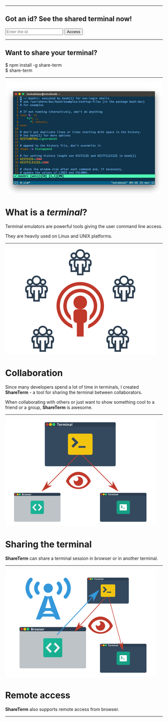 <hr> <div class="text-center provide-ip"> <h2>Got an id? See the shared terminal now!</h2> <form action="/term" method="get"> <input type="text" name="id" class="form-elm" placeholder="Enter the id" /> <button type="submit" class="btn bg-black">Access</button> </form> </div> <hr> <div class="text-center provide-ip"> <h2>Want to share your terminal?</h2> <div class="installation share-term monospace"> <span class="no-select">$ </span><span>npm install -g share-term</span> <br> <span class="no-select">$ </span><span>share-term</span> <br> </pre> </div> <hr> <div class="section"> <img src="images/1.png" class="pull-left"> <div class="description text-left"> <h1>What is a <em>terminal</em>?</h1> <p>Terminal emulators are powerful tools giving the user command line access.</p> <p>They are heavily used on Linux and UNIX platforms.</p> </div> </div> <hr> <div class="section"> <img src="images/2.png" class="pull-right"> <div class="description text-right"> <h1>Collaboration</h1> <p>Since many developers spend a lot of time in terminals, I created <strong>ShareTerm</strong> - a tool for sharing the terminal between collaborators.</p> <p>When collaborating with others or just want to show something cool to a friend or a group, <strong>ShareTerm</strong> is awesome.</p> </div> </div> <hr> <div class="section"> <img src="images/3.png" class="pull-left"> <div class="description text-left"> <h1>Sharing the terminal</h1> <p><strong>ShareTerm</strong> can share a terminal session in browser or in another terminal.</p> </div> </div> <hr> <div class="section"> <img src="images/4.png" class="pull-right"> <div class="description text-right"> <h1>Remote access</h1> <p><strong>ShareTerm</strong> also supports remote access from browser.</p> </div> </div> <hr>